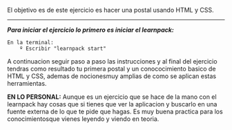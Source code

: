 El objetivo es de este ejercicio es hacer una postal usando HTML y CSS.

************

***Para iniciar el ejercicio lo primero es iniciar el learnpack:***

    En la terminal:
        º Escribir "learnpack start"

A continuacion seguir paso a paso las instrucciones y al final del ejercicio tendras como resultado tu primera postal y un conococimiento basico de HTML y CSS, ademas de nocionesmuy amplias de como se aplican estas herramientas.


**EN LO PERSONAL:**
   Aunque es un ejercicio que se hace de la mano con el learnpack hay cosas que si tienes que ver la aplicacion y buscarlo en una fuente externa de lo que te pide que hagas.
   Es muy buena practica para los conocimientosque vienes leyendo y viendo en teoria.
